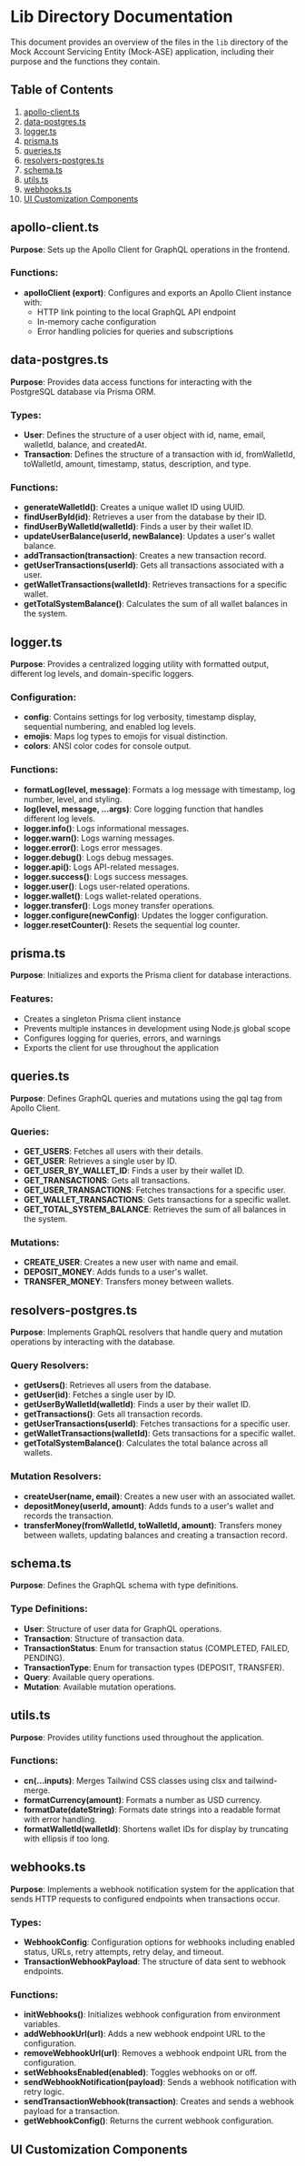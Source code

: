 # Lib Directory Documentation

This document provides an overview of the files in the `lib` directory of the Mock Account Servicing Entity (Mock-ASE) application, including their purpose and the functions they contain.

## Table of Contents

1. [apollo-client.ts](#apollo-clientts)
2. [data-postgres.ts](#data-postgrests)
3. [logger.ts](#loggerts)
4. [prisma.ts](#prismats)
5. [queries.ts](#queriests)
6. [resolvers-postgres.ts](#resolvers-postgrests)
7. [schema.ts](#schemats)
8. [utils.ts](#utilsts)
9. [webhooks.ts](#webhooksts)
10. [UI Customization Components](#ui-customization-components)

## apollo-client.ts

**Purpose**: Sets up the Apollo Client for GraphQL operations in the frontend.

### Functions:

- **apolloClient (export)**: Configures and exports an Apollo Client instance with:
  - HTTP link pointing to the local GraphQL API endpoint
  - In-memory cache configuration
  - Error handling policies for queries and subscriptions

## data-postgres.ts

**Purpose**: Provides data access functions for interacting with the PostgreSQL database via Prisma ORM.

### Types:

- **User**: Defines the structure of a user object with id, name, email, walletId, balance, and createdAt.
- **Transaction**: Defines the structure of a transaction with id, fromWalletId, toWalletId, amount, timestamp, status, description, and type.

### Functions:

- **generateWalletId()**: Creates a unique wallet ID using UUID.
- **findUserById(id)**: Retrieves a user from the database by their ID.
- **findUserByWalletId(walletId)**: Finds a user by their wallet ID.
- **updateUserBalance(userId, newBalance)**: Updates a user's wallet balance.
- **addTransaction(transaction)**: Creates a new transaction record.
- **getUserTransactions(userId)**: Gets all transactions associated with a user.
- **getWalletTransactions(walletId)**: Retrieves transactions for a specific wallet.
- **getTotalSystemBalance()**: Calculates the sum of all wallet balances in the system.

## logger.ts

**Purpose**: Provides a centralized logging utility with formatted output, different log levels, and domain-specific loggers.

### Configuration:

- **config**: Contains settings for log verbosity, timestamp display, sequential numbering, and enabled log levels.
- **emojis**: Maps log types to emojis for visual distinction.
- **colors**: ANSI color codes for console output.

### Functions:

- **formatLog(level, message)**: Formats a log message with timestamp, log number, level, and styling.
- **log(level, message, ...args)**: Core logging function that handles different log levels.
- **logger.info()**: Logs informational messages.
- **logger.warn()**: Logs warning messages.
- **logger.error()**: Logs error messages.
- **logger.debug()**: Logs debug messages.
- **logger.api()**: Logs API-related messages.
- **logger.success()**: Logs success messages.
- **logger.user()**: Logs user-related operations.
- **logger.wallet()**: Logs wallet-related operations.
- **logger.transfer()**: Logs money transfer operations.
- **logger.configure(newConfig)**: Updates the logger configuration.
- **logger.resetCounter()**: Resets the sequential log counter.

## prisma.ts

**Purpose**: Initializes and exports the Prisma client for database interactions.

### Features:

- Creates a singleton Prisma client instance
- Prevents multiple instances in development using Node.js global scope
- Configures logging for queries, errors, and warnings
- Exports the client for use throughout the application

## queries.ts

**Purpose**: Defines GraphQL queries and mutations using the gql tag from Apollo Client.

### Queries:

- **GET_USERS**: Fetches all users with their details.
- **GET_USER**: Retrieves a single user by ID.
- **GET_USER_BY_WALLET_ID**: Finds a user by their wallet ID.
- **GET_TRANSACTIONS**: Gets all transactions.
- **GET_USER_TRANSACTIONS**: Fetches transactions for a specific user.
- **GET_WALLET_TRANSACTIONS**: Gets transactions for a specific wallet.
- **GET_TOTAL_SYSTEM_BALANCE**: Retrieves the sum of all balances in the system.

### Mutations:

- **CREATE_USER**: Creates a new user with name and email.
- **DEPOSIT_MONEY**: Adds funds to a user's wallet.
- **TRANSFER_MONEY**: Transfers money between wallets.

## resolvers-postgres.ts

**Purpose**: Implements GraphQL resolvers that handle query and mutation operations by interacting with the database.

### Query Resolvers:

- **getUsers()**: Retrieves all users from the database.
- **getUser(id)**: Fetches a single user by ID.
- **getUserByWalletId(walletId)**: Finds a user by their wallet ID.
- **getTransactions()**: Gets all transaction records.
- **getUserTransactions(userId)**: Fetches transactions for a specific user.
- **getWalletTransactions(walletId)**: Gets transactions for a specific wallet.
- **getTotalSystemBalance()**: Calculates the total balance across all wallets.

### Mutation Resolvers:

- **createUser(name, email)**: Creates a new user with an associated wallet.
- **depositMoney(userId, amount)**: Adds funds to a user's wallet and records the transaction.
- **transferMoney(fromWalletId, toWalletId, amount)**: Transfers money between wallets, updating balances and creating a transaction record.

## schema.ts

**Purpose**: Defines the GraphQL schema with type definitions.

### Type Definitions:

- **User**: Structure of user data for GraphQL operations.
- **Transaction**: Structure of transaction data.
- **TransactionStatus**: Enum for transaction status (COMPLETED, FAILED, PENDING).
- **TransactionType**: Enum for transaction types (DEPOSIT, TRANSFER).
- **Query**: Available query operations.
- **Mutation**: Available mutation operations.

## utils.ts

**Purpose**: Provides utility functions used throughout the application.

### Functions:

- **cn(...inputs)**: Merges Tailwind CSS classes using clsx and tailwind-merge.
- **formatCurrency(amount)**: Formats a number as USD currency.
- **formatDate(dateString)**: Formats date strings into a readable format with error handling.
- **formatWalletId(walletId)**: Shortens wallet IDs for display by truncating with ellipsis if too long.

## webhooks.ts

**Purpose**: Implements a webhook notification system for the application that sends HTTP requests to configured endpoints when transactions occur.

### Types:

- **WebhookConfig**: Configuration options for webhooks including enabled status, URLs, retry attempts, retry delay, and timeout.
- **TransactionWebhookPayload**: The structure of data sent to webhook endpoints.

### Functions:

- **initWebhooks()**: Initializes webhook configuration from environment variables.
- **addWebhookUrl(url)**: Adds a new webhook endpoint URL to the configuration.
- **removeWebhookUrl(url)**: Removes a webhook endpoint URL from the configuration.
- **setWebhooksEnabled(enabled)**: Toggles webhooks on or off.
- **sendWebhookNotification(payload)**: Sends a webhook notification with retry logic.
- **sendTransactionWebhook(transaction)**: Creates and sends a webhook payload for a transaction.
- **getWebhookConfig()**: Returns the current webhook configuration.

## UI Customization Components
